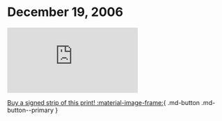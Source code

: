 # December 19, 2006

![](https://www.achewood.com/comic.php?date=12192006)

[Buy a signed strip of this print! :material-image-frame:](https://achewood-holiday-pop-up.myshopify.com/products/strip#12192006){ .md-button .md-button--primary }
